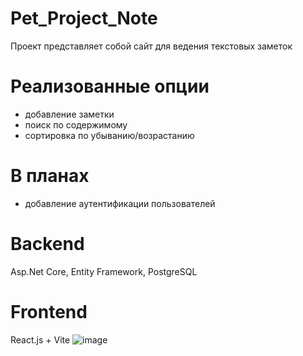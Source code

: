 # Pet_Project_Note
Проект представляет собой сайт для ведения текстовых заметок
# Реализованные опции
- добавление заметки
- поиск по содержимому
- сортировка по убыванию/возрастанию
# В планах
- добавление аутентификации пользователей
# Backend
Asp.Net Core, Entity Framework, PostgreSQL
# Frontend
React.js + Vite
![image](https://github.com/user-attachments/assets/de568cf7-2024-4177-afe1-ace6c8ca0532)
